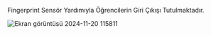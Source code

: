 Fingerprint Sensör Yardımıyla Öğrencilerin Giri Çıkışı Tutulmaktadır.



![Ekran görüntüsü 2024-11-20 115811](https://github.com/user-attachments/assets/9671a460-a289-4981-b648-e2b0742fd6ba)
